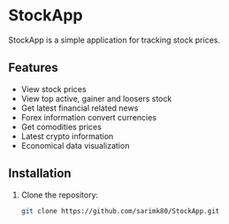 # StockApp

 StockApp is a simple application for tracking stock prices.

 ## Features

- View stock prices
- View top active, gainer and loosers stock
- Get latest financial related news
- Forex information convert currencies
- Get comodities prices
- Latest crypto information
- Economical data visualization

## Installation

1. Clone the repository:

   ```bash
   git clone https://github.com/sarimk80/StockApp.git 

